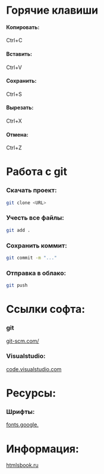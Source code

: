 # Горячие клавиши
#### Копировать:
Ctrl+С
#### Вставить:
Ctrl+V
#### Сохранить:
Ctrl+S
#### Вырезать:
Ctrl+X
#### Отмена:
Ctrl+Z

# Работа с git
### Скачать проект:
```bash
git clone <URL>
```
### Учесть все файлы:
```bash
git add .
```
### Сохранить коммит:
```bash
git commit -m "..."
```
### Отправка в облако:
```bash
git push
```
# Ссылки софта:
### git
[git-scm.com/](https://git-scm.com/)
### Visualstudio:
[code.visualstudio.com](https://code.visualstudio.com/)

# Ресурсы:
### Шрифты:
[fonts.google.](https://fonts.google.com/)

# Информация:
[htmlsbook.ru](https://.htmlSbook.ru/css3-animation/)
